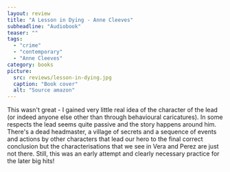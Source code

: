 ```yaml
---
layout: review
title: "A Lesson in Dying - Anne Cleeves"
subheadline: "Audiobook"
teaser: ""
tags:
  - "crime"
  - "contemporary"
  - "Anne Cleeves"
category: books
picture:
  src: reviews/lesson-in-dying.jpg
  caption: "Book cover"
  alt: "Source amazon"
---
```


This wasn't great - I gained very little real idea of the character of the lead (or indeed anyone else
other than through behavioural caricatures). In some respects the lead seems quite passive and the 
story happens around him. There's a dead headmaster, a village of secrets and a sequence of events
and actions by other characters that lead our hero to the final correct conclusion but the
characterisations that we see in Vera and Perez are just not there. Still, this was an early attempt
and clearly necessary practice for the later big hits!
